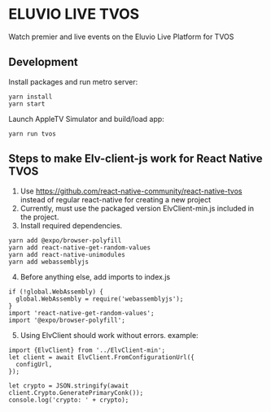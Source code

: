 # ELUVIO LIVE TVOS

Watch premier and live events on the Eluvio Live Platform for TVOS

## Development

Install packages and run metro server:

```
yarn install
yarn start
```

Launch AppleTV Simulator and build/load app:

```
yarn run tvos
```

## Steps to make Elv-client-js work for React Native TVOS

1. Use https://github.com/react-native-community/react-native-tvos instead of regular react-native for creating a new project
2. Currently, must use the packaged version ElvClient-min.js included in the project.
3. Install required dependencies.

```
yarn add @expo/browser-polyfill
yarn add react-native-get-random-values
yarn add react-native-unimodules
yarn add webassemblyjs
```

4. Before anything else, add imports to index.js

```
if (!global.WebAssembly) {
  global.WebAssembly = require('webassemblyjs');
}
import 'react-native-get-random-values';
import '@expo/browser-polyfill';
```

5. Using ElvClient should work without errors. example:

```
import {ElvClient} from '../ElvClient-min';
let client = await ElvClient.FromConfigurationUrl({
  configUrl,
});

let crypto = JSON.stringify(await client.Crypto.GeneratePrimaryConk());
console.log('crypto: ' + crypto);
```
